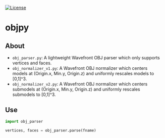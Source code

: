 [![License][s1]][li]

[s1]: https://img.shields.io/badge/licence-GPL%203.0-blue.svg
[li]: https://raw.githubusercontent.com/matt77hias/objpy/master/LICENSE.txt

# objpy

## About
* `obj_parser.py`: A lightweight Wavefront OBJ parser which only supports vertices and faces.
* `obj_normalizer_v1.py`: A Wavefront OBJ normalizer which centers models at (Origin.x, Min.y, Origin.z) and uniformly rescales models to [0,1]^3.
* `obj_normalizer_v2.py`: A Wavefront OBJ normalizer which centers submodels at (Origin.x, Min.y, Origin.z) and uniformly rescales submodels to [0,1]^3.

## Use
```python
import obj_parser

vertices, faces = obj_parser.parse(fname)
```
